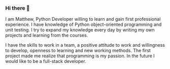 ### Hi there 👋

I am Matthew, Python Developer willing to learn and gain first professional experience. 
I have knowledge of Python object-oriented programming and unit testing. 
I try to expand my knowledge every day by writing my own projects and learning from the courses.

I have the skills to work in a team, a positive attitude to work and willingness to develop, openness to learning and new working methods.
The first project made me realize that programming is my passion. In the future I would like to be a full-stack developer.
